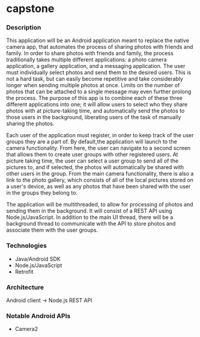 # capstone
<h3>Description</h3>
  <p> 
    This application will be an Android application meant to replace the native camera app, that automates the process of sharing photos with friends and family. In order to share photos with friends and family, the process traditionally takes multiple different applications: a photo camera application, a gallery application, and a messaging application. The user must individually select photos and send them to the desired users. This is not a hard task, but can easily become repetitive and take considerably longer when sending multiple photos at once. Limits on the number of photos that can be attached to a single message may even further prolong the process. The purpose of this app is to combine each of these three different applications into one; it will allow users to select who they share photos with at picture-taking time, and automatically send the photos to those users in the background, liberating users of the task of manually sharing the photos.
  </p>
  <p>
    Each user of the application must register, in order to keep track of the user groups they are a part of. By default,the application will launch to the camera functionality. From here, the user can navigate to a second screen that allows them to create user groups with other registered users. At picture taking time, the user can select a user group to send all of the pictures to, and if selected, the photos will automatically be shared with other users in the group. From the main camera functionality, there is also a link to the photo gallery, which consists of all of the local pictures stored on a user's device, as well as any photos that have been shared with the user in the groups they belong to.
  </p>
  <p>
  The application will be multithreaded, to allow for processing of photos and sending them in the background. It will consist of a REST API using Node.js/JavaScript. In addition to the main UI thread, there will be a background thread to communicate with the API to store photos and associate them with the user groups.
  </p>
<h3>Technologies</h3>
<ul>
  <li>Java/Android SDK</li>
  <li>Node.js/JavaScript</li>
  <li>Retrofit</li>
</ul>

<h3>Architecture</h3>
Android client -> Node.js REST API

<h3>Notable Android APIs</h3>
<ul>
  <li>Camera2</li>
</ul>
